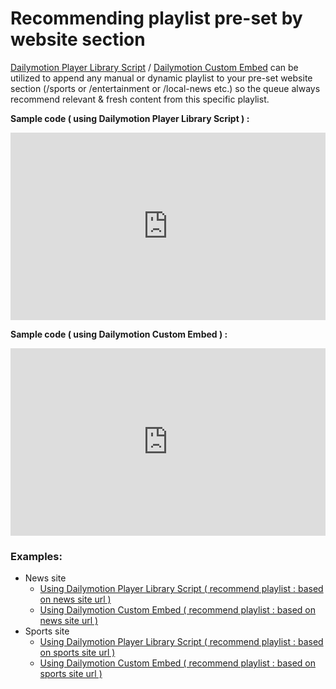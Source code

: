 # Recommending playlist pre-set by website section

[Dailymotion Player Library Script](https://developers.dailymotion.com/player/#player-library-script) / [Dailymotion Custom Embed](https://dmvs-apac.github.io/custom-embed-v2/) can be utilized to append any manual or dynamic playlist to your pre-set website section (/sports or /entertainment or /local-news etc.) so the queue always recommend relevant & fresh content from this specific playlist.

**Sample code ( using Dailymotion Player Library Script ) :**
<iframe height="300" style="width: 100%;" scrolling="no" title="Embed playlist according to page origin/url with video" src="https://codepen.io/skhassandaily/embed/gOXgZdx?default-tab=js&editable=true&theme-id=light" frameborder="no" loading="lazy" allowtransparency="true" allowfullscreen="true">
  See the Pen <a href="https://codepen.io/skhassandaily/pen/gOXgZdx">
  Embed playlist according to page origin/url with video</a> by skhassandaily (<a href="https://codepen.io/skhassandaily">@skhassandaily</a>)
  on <a href="https://codepen.io">CodePen</a>.
</iframe>

**Sample code ( using Dailymotion Custom Embed ) :**
<iframe height="300" style="width: 100%;" scrolling="no" title="Embed playlist according to page origin/url with video : CE" src="https://codepen.io/skhassandaily/embed/YzEbpvr?default-tab=js&editable=true&theme-id=light" frameborder="no" loading="lazy" allowtransparency="true" allowfullscreen="true">
  See the Pen <a href="https://codepen.io/skhassandaily/pen/YzEbpvr">
  Embed playlist according to page origin/url with video : CE</a> by skhassandaily (<a href="https://codepen.io/skhassandaily">@skhassandaily</a>)
  on <a href="https://codepen.io">CodePen</a>.
</iframe>

### Examples:
- News site
  - [Using Dailymotion Player Library Script ( recommend playlist : based on news site url  )](https://dmvs-apac.github.io/custom-embed-v2/examples/playlist_by_site/news/index.html)
  - [Using Dailymotion Custom Embed ( recommend playlist : based on news site url  )](https://dmvs-apac.github.io/custom-embed-v2/examples/playlist_by_site/news_ce/index.html)
- Sports site
  - [Using Dailymotion Player Library Script ( recommend playlist : based on sports site url  )](https://dmvs-apac.github.io/custom-embed-v2/examples/playlist_by_site/sports/index.html)
  - [Using Dailymotion Custom Embed ( recommend playlist : based on sports site url  )](https://dmvs-apac.github.io/custom-embed-v2/examples/playlist_by_site/sports_ce/index.html)
